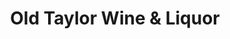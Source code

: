 ---
title: "Old Taylor Wine & Liquor"
url: /oxford/old-taylor-wine-and-liquor/
shop: convenience
---